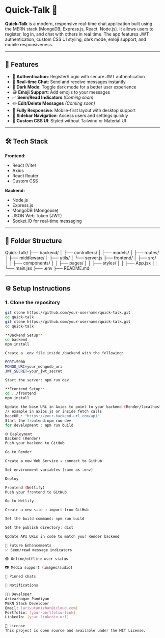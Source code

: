 # Quick-Talk 💬

**Quick-Talk** is a modern, responsive real-time chat application built using the MERN stack (MongoDB, Express.js, React, Node.js). It allows users to register, log in, and chat with others in real time. The app features JWT authentication, custom CSS UI styling, dark mode, emoji support, and mobile responsiveness.

---

## 🚀 Features

- 🔐 **Authentication**: Register/Login with secure JWT authentication
- 💬 **Real-time Chat**: Send and receive messages instantly
- 🌙 **Dark Mode**: Toggle dark mode for a better user experience
- 😀 **Emoji Support**: Add emojis to your messages
- ✅ **Seen/Read Indicators** *(Coming soon)*
- ✏️ **Edit/Delete Messages** *(Coming soon)*
- 📱 **Fully Responsive**: Mobile-first layout with desktop support
- 🧭 **Sidebar Navigation**: Access users and settings quickly
- 🎨 **Custom CSS UI**: Styled without Tailwind or Material UI

---

## 🛠 Tech Stack

**Frontend:**
- React (Vite)
- Axios
- React Router
- Custom CSS

**Backend:**
- Node.js
- Express.js
- MongoDB (Mongoose)
- JSON Web Token (JWT)
- Socket.IO for real-time messaging

---

## 📂 Folder Structure

Quick-Talk/
├── backend/
│ ├── controllers/
│ ├── models/
│ ├── routes/
│ ├── middleware/
│ ├── utils/
│ └── server.js
├── frontend/
│ ├── src/
│ │ ├── components/
│ │ ├── pages/
│ │ ├── styles/
│ │ ├── App.jsx
│ │ └── main.jsx
├── .env
├── README.md




---

## ⚙️ Setup Instructions

### 1. Clone the repository

```bash
git clone https://github.com/your-username/quick-talk.git
cd quick-talk
git clone https://github.com/your-username/quick-talk.git
cd quick-talk

**Backend Setup**
cd backend
npm install

Create a .env file inside /backend with the following:

PORT=5000
MONGO_URI=your_mongodb_uri
JWT_SECRET=your_jwt_secret

Start the server: npm run dev

**Frontend Setup**
cd ../frontend
npm install

Update the base URL in Axios to point to your backend (Render/localhost):
// example in axios.js or inside fetch calls
baseURL: "https://your-backend-url.com/api"
Start the frontend:npm run dev
for development : npm run build

🌐 Deployment
Backend (Render)
Push your backend to GitHub

Go to Render

Create a new Web Service → connect to GitHub

Set environment variables (same as .env)

Deploy

Frontend (Netlify)
Push your frontend to GitHub

Go to Netlify

Create a new site → import from GitHub

Set the build command: npm run build

Set the publish directory: dist

Update API URLs in code to match your Render backend

🧪 Future Enhancements
✅ Seen/read message indicators

🟢 Online/offline user status

📷 Media support (images/audio)

📌 Pinned chats

🔕 Notifications

👨‍💻 Developer
Arivazhagan Pandiyan
MERN Stack Developer
Email: [arivutamizhan@icloud.com]
Portfolio: [your-portfolio-link]
LinkedIn: [your-linkedin-url]

📜 License
This project is open source and available under the MIT License.
